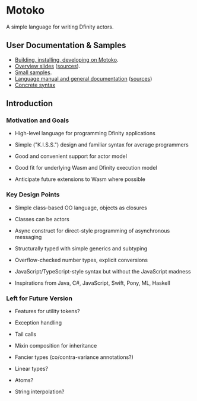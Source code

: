 # Motoko

A simple language for writing Dfinity actors.

## User Documentation & Samples

* [Building, installing, developing on Motoko](Building.md).
* [Overview slides](https://hydra.dfinity.systems/job/dfinity-ci-build/motoko/docs/latest/download/1/overview-slides.html) ([sources](doc/overview-slides.md)).
* [Small samples](samples).
* [Language manual and general documentation](https://hydra.dfinity.systems/job/dfinity-ci-build/motoko/docs/latest/download/1/docs/language-guide/motoko.html) ([sources](doc/modules/language-guide/pages/language-manual.adoc))
* [Concrete syntax](doc/modules/language-guide/pages/grammar.txt)

## Introduction

### Motivation and Goals

* High-level language for programming Dfinity applications

* Simple ("K.I.S.S.") design and familiar syntax for average programmers

* Good and convenient support for actor model

* Good fit for underlying Wasm and Dfinity execution model

* Anticipate future extensions to Wasm where possible


### Key Design Points

* Simple class-based OO language, objects as closures

* Classes can be actors

* Async construct for direct-style programming of asynchronous messaging

* Structurally typed with simple generics and subtyping

* Overflow-checked number types, explicit conversions

* JavaScript/TypeScript-style syntax but without the JavaScript madness

* Inspirations from Java, C#, JavaScript, Swift, Pony, ML, Haskell


### Left for Future Version

* Features for utility tokens?

* Exception handling

* Tail calls

* Mixin composition for inheritance

* Fancier types (co/contra-variance annotations?)

* Linear types?

* Atoms?

* String interpolation?
